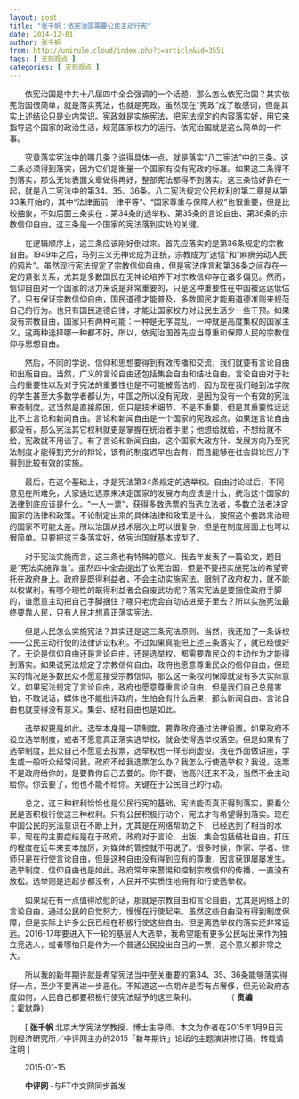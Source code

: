 ```yaml
---
layout: post
title: "张千帆：依宪治国需要公民主动行宪"
date: 2014-12-01
author: 张千帆
from: http://unirule.cloud/index.php?c=article&id=3551
tags: [ 天则观点 ]
categories: [ 天则观点 ]
---
```


<div class="article">
 <div class="body-text">
  <p class="MsoNormal" style="text-indent:21.0pt;">
  </p>
  <p class="MsoNormal" style="text-indent:21.0pt;">
   依宪治国是中共十八届四中全会强调的一个话题，那么怎么依宪治国？其实依宪治国很简单，就是落实宪法，也就是宪政。虽然现在“宪政”成了敏感词，但是其实上述结论只是业内常识。宪政就是实施宪法，把宪法规定的内容落实好，用它来指导这个国家的政治生活，规范国家权力的运行。依宪治国就是这么简单的一件事。
  </p>
  <p class="MsoNormal" style="text-indent:21.0pt;">
  </p>
  <p class="MsoNormal" style="text-indent:21.0pt;">
   究竟落实宪法中的哪几条？说得具体一点，就是落实“八二宪法”中的三条。这三条必须得到落实，因为它们是衡量一个国家有没有宪政的标准。如果这三条得不到落实，那么无论表面文章做得再好，整部宪法都得不到落实。这三条恰好靠在一起，就是八二宪法中的第34、35、36条。八二宪法规定公民权利的第二章是从第33条开始的，其中“法律面前一律平等”、“国家尊重与保障人权”也很重要，但是比较抽象，不如后面三条实在：第34条的选举权、第35条的言论自由、第36条的宗教信仰自由。这三条是一个国家的宪法落到实处的关键。
  </p>
  <p class="MsoNormal" style="text-indent:21.0pt;">
  </p>
  <p class="MsoNormal" style="text-indent:21.0pt;">
   在逻辑顺序上，这三条应该刚好倒过来。首先应落实的是第36条规定的宗教自由。1949年之后，马列主义无神论成为正统，宗教成为“迷信”和“麻痹劳动人民的鸦片”。虽然现行宪法规定了宗教信仰自由，但是宪法序言和第36条之间存在一定的紧张关系，尤其是多数国民在无神论培养下对宗教信仰存在诸多偏见。然而，信仰自由对一个国家的活力来说是非常重要的，只是这种重要性在中国被远远低估了。只有保证宗教信仰自由，国民道德才能普及，多数国民才能用道德准则来规范自己的行为。也只有国民道德自律，才能让国家权力对公民生活少一些干预。如果没有宗教自由，国家只有两种可能：一种是无序混乱，一种就是高度集权的国家主义。这两种选择哪一种都不好。所以，依宪治国首先应当尊重和保障人民的宗教信仰与思想自由。
  </p>
  <p class="MsoNormal" style="text-indent:21.0pt;">
  </p>
  <p class="MsoNormal" style="text-indent:21.0pt;">
   然后，不同的学说、信仰和思想要得到有效传播和交流，我们就要有言论自由和出版自由。当然，广义的言论自由还包括集会自由和结社自由。言论自由对于社会的重要性以及对于宪法的重要性也是不可能被高估的，因为现在我们碰到法学院的学生甚至大多数学者都认为，中国之所以没有宪政，是因为没有一个有效的宪法审查制度。这当然是直接原因，但只是技术细节，不是不重要，但是其重要性远远比不上言论和新闻自由。言论和新闻自由是一个国家的宪政起点。如果连言论自由都没有，那么宪法其它权利就更是掌握在统治者手里；他想给就给，不想给就不给，宪政就不用谈了。有了言论和新闻自由，这个国家大政方针、发展方向乃至宪法制度才能得到充分的辩论，该有的制度迟早也会有，而且能够在社会舆论压力下得到比较有效的实施。
  </p>
  <p class="MsoNormal" style="text-indent:21.0pt;">
  </p>
  <p class="MsoNormal" style="text-indent:21.0pt;">
   最后，在这个基础上，才是宪法第34条规定的选举权。自由讨论过后，不同意见在所难免，大家通过选票来决定国家的发展方向应该是什么，统治这个国家的法律到底应该是什么。“一人一票”，获得多数选票的当选立法者，多数立法者决定国家的法律和政策。不论制定出来的具体法律和政策是什么，按照这个套路来治理的国家不可能太差。所以治国从技术层次上可以很复杂，但是在制度层面上也可以很简单。只要把这三条落实好，依宪治国就基本成型了。
  </p>
  <p class="MsoNormal" style="text-indent:21.0pt;">
  </p>
  <p class="MsoNormal" style="text-indent:21.0pt;">
   对于宪法实施而言，这三条也有特殊的意义。我去年发表了一篇论文，题目是“宪法实施靠谁”。虽然四中全会提出了依宪治国，但是不要把实施宪法的希望寄托在政府身上。政府是既得利益者，不会主动实施宪法。限制了政府权力，就不能以权谋利，有哪个理性的既得利益者会自废武功呢？落实宪法是要捆住政府手脚的，谁愿意主动把自己手脚捆住？哪只老虎会自动钻进笼子里去？所以实施宪法最终要靠人民，只有人民才想真正落实宪法。
  </p>
  <p class="MsoNormal" style="text-indent:21.0pt;">
  </p>
  <p class="MsoNormal" style="text-indent:21.0pt;">
   但是人民怎么实施宪法？其实还是这三条宪法原则。当然，我还加了一条诉权——公民主动行使的法律诉讼权利。不过如果真能把上述三条落实了，就已经很好了。无论是信仰自由还是言论自由，还是选举权，都需要靠民众的主动作为才能得到落实。如果说宪法规定了宗教信仰自由，政府也愿意尊重民众的信仰自由，但现实的情况是多数民众不愿意接受宗教信仰，那么这一条权利保障就没有多大实际意义。如果宪法规定了言论自由，政府也愿意尊重言论自由，但是我们自己总是害怕，不敢说话，媒体也不能批评政府，生怕会有什么后果，那么新闻自由、言论自由也就变得没有意义。集会、结社自由也是如此。
  </p>
  <p class="MsoNormal" style="text-indent:21.0pt;">
  </p>
  <p class="MsoNormal" style="text-indent:21.0pt;">
   选举权更是如此。选举本身是一项制度，要靠政府通过法律设置。如果政府不设立选举制度，或者不愿意真正落实选举权，就会使得选举权落空。但是如果有了选举制度，民众自己不愿意去投票，选举权也一样形同虚设。我在外面做讲座，学生或一般听众经常问我，政府不给我选票怎么办？我怎么行使选举权？我说，选票不是政府给你的，是要靠你自己去要的。你不要，他高兴还来不及，当然不会主动给你。你去要了，他也不能不给你。关键在于公民自己的行动。
  </p>
  <p class="MsoNormal" style="text-indent:21.0pt;">
  </p>
  <p class="MsoNormal" style="text-indent:21.0pt;">
   总之，这三种权利恰恰也是公民行宪的基础，宪法能否真正得到落实，要看公民是否积极行使这三种权利。只有公民积极行动个，宪法才有希望得到落实。现在中国公民的宪法意识在不断上升，尤其是在网络帮助之下，已经达到了相当的水平，现在的主要症结是在于政府。政府对于言论、出版、集会包括结社自由，打压的程度在近年来变本加厉，对媒体的管控就不用说了。很多时候，作家、学者、律师只是在行使言论自由，但是这种自由没有得到应有的尊重，因言获罪屡屡发生。选举制度、信仰自由也是如此。政府常年来警惕和控制宗教信仰的传播，一直没有放松。选举则是连起步都没有，人民并不实质性地拥有和行使选举权。
  </p>
  <p class="MsoNormal" style="text-indent:21.0pt;">
  </p>
  <p class="MsoNormal" style="text-indent:21.0pt;">
   如果现在有一点值得欣慰的话，那就是宗教自由和言论自由，尤其是网络上的言论自由，通过公民的自觉努力，慢慢在行使起来。虽然这些自由没有得到制度保障，但是实际上许多公民已经在积极行使这些自由。但是离选举权的落实还非常遥远。2016-17年要进入下一轮的基层人大选举，我希望能有更多公民站出来作为独立竞选人，或者哪怕只是作为一个普通公民投出自己的一票，这个意义都非常之大。
  </p>
  <p class="MsoNormal" style="text-indent:21.0pt;">
  </p>
  <p class="MsoNormal" style="text-indent:21.0pt;">
   所以我的新年期许就是希望宪法当中至关重要的第34、35、36条能够落实得好一点，至少不要再进一步恶化。不知道这一点期许是否有点奢侈，但无论政府态度如何，人民自己都要积极行使宪法赋予的这三条利。              （
   <b>
    责编
   </b>
   ：霍默静）
  </p>
  <p class="MsoNormal" style="text-indent:21.0pt;">
  </p>
  <p class="MsoNormal" style="text-indent:21.0pt;">
   [
   <b>
    张千帆
   </b>
   北京大学宪法学教授、博士生导师。本文为作者在2015年1月9日天则经济研究所／中评网主办的2015「新年期许」论坛的主题演讲修订稿，转载请注明
]
  </p>
  <p class="MsoNormal" style="text-indent:21.0pt;">
  </p>
  <p class="MsoNormal" style="text-indent:21.0pt;">
  </p>
  <p class="MsoNormal" style="text-indent:21.0pt;">
   2015-01-15
  </p>
  <p class="MsoNormal" style="text-indent:21.1pt;">
   <b>
    中评网
   </b>
   -与FT中文网同步首发
  </p>
  <p class="MsoNormal" style="text-indent:21.0pt;">
  </p>
 </div>
</div>

